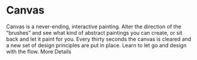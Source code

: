 # Canvas

Canvas is a never-ending, interactive painting. Alter the direction of the “brushes” and see what kind of abstract paintings you can create, or sit back and let it paint for you. Every thirty seconds the canvas is cleared and a new set of design principles are put in place. Learn to let go and design with the flow.  More Details
